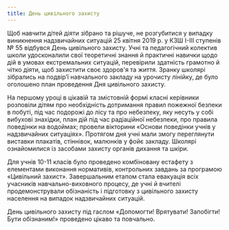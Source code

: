 ```yaml
---
title: День цивільного захисту
---
```


Щоб навчити дітей діяти зібрано та рішуче, не розгубитися у випадку виникнення надзвичайних ситуацій 25 квітня 2019 р. у КЗШ І-ІІІ ступенів № 55 відбувся День цивільного захисту. Учні та педагогічний колектив школи удосконалили свої теоретичні знання й практичні навички щодо дій в умовах екстремальних ситуацій, перевірили здатність грамотно й чітко діяти, щоб захистити своє здоров'я та життя. Зранку школярі зібрались на подвір’ї навчального закладу на урочисту лінійку, де було оголошено план проведення Дня цивільного захисту.

На першому уроці в цікавій та змістовній формі класні керівники розповіли дітям про необхідність дотримання правил пожежної безпеки в побуті, під час подорожі до лісу та про небезпеку, яку несуть у собі вибухові знахідки, план дій під час радіаційної небезпеки, про правила поведінки на водоймах; провели вікторини «Основи поведінки учнів у надзвичайних ситуаціях». Протягом дня учні мали змогу переглянути виставки плакатів, стіннівок, малюнків у фойє закладу. Школярі ознайомилися із засобами захисту органів дихання та шкіри.

Для учнів 10-11 класів було проведено комбіновану естафету з елементами виконання нормативів, контрольних завдань за програмою «Цивільний захист». Завершальним етапом стала евакуація всіх учасників навчально-виховного процесу, де учні й вчителі продемонстрували обізнаність і підготовку з цивільного захисту населення на випадок надзвичайних ситуацій.

День цивільного захисту під гаслом «Допомогти! Врятувати! Запобігти! Бути обізнаним!» проведено цікаво та повчально.

<slideshow />
